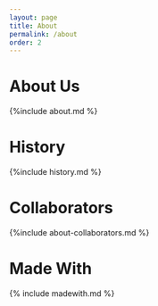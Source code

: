 ```yaml
---
layout: page
title: About
permalink: /about
order: 2
---
```


# About Us

{%include about.md %}

# History

{%include history.md %}

# Collaborators

{%include about-collaborators.md %}

# Made With

{% include madewith.md %}